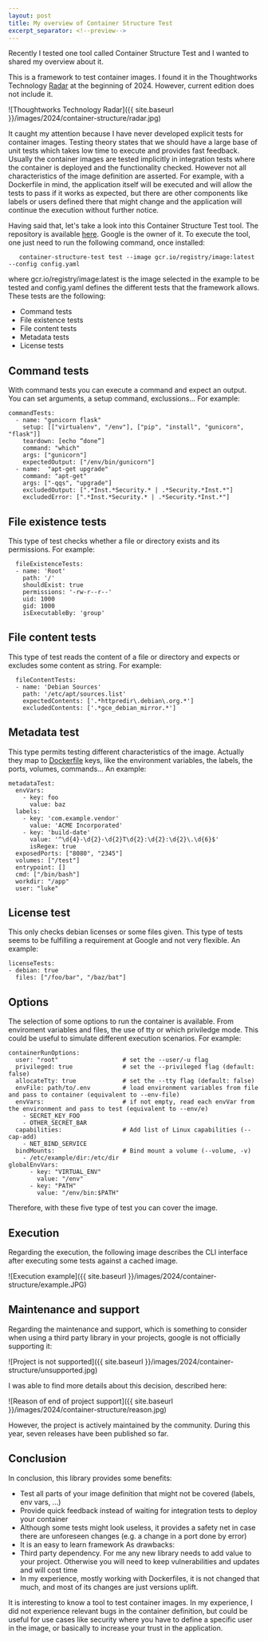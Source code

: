 ```yaml
---
layout: post
title: My overview of Container Structure Test
excerpt_separator: <!--preview-->
---
```

Recently I tested one tool called Container Structure Test and I wanted to shared my overview about it.
<!--preview-->

This is a framework to test container images. I found it in the Thoughtworks Technology [Radar](https://www.thoughtworks.com/en-es/radar/tools/container-structure-tests)
at the beginning of 2024. However, current edition does not include it.

![Thoughtworks Technology Radar]({{ site.baseurl }}/images/2024/container-structure/radar.jpg)

It caught my attention because I have never developed explicit tests for container images. Testing theory states that we should
have a large base of unit tests which takes low time to execute and provides fast feedback. Usually the container images are tested
implicitly in integration tests where the container is deployed and the functionality checked. However not all characteristics
of the image definition are asserted. For example, with a Dockerfile in mind, the application itself will be executed
and will allow the tests to pass if it works as expected, but there are other components like labels or users defined there
that might change and the application will continue the execution without further notice.

Having said that, let's take a look into this Container Structure Test tool. The repository
is available [here](https://github.com/GoogleContainerTools/container-structure-test). Google is the owner of it.
To execute the tool, one just need to run the following command, once installed:
```
   container-structure-test test --image gcr.io/registry/image:latest --config config.yaml

```
where gcr.io/registry/image:latest is the image selected in the example to be tested and config.yaml defines the different tests that the framework allows. These tests are the following:
- Command tests
- File existence tests
- File content tests
- Metadata tests
- License tests

## Command tests
With command tests you can execute a command and expect an output. You can set arguments, a setup command, exclussions...
For example:
```
commandTests:
  - name: "gunicorn flask"
    setup: [["virtualenv", "/env"], ["pip", "install", "gunicorn", "flask"]]
    teardown: [echo “done”]
    command: "which"
    args: ["gunicorn"]
    expectedOutput: ["/env/bin/gunicorn"]
  - name:  "apt-get upgrade"
    command: "apt-get"
    args: ["-qqs", "upgrade"]
    excludedOutput: [".*Inst.*Security.* | .*Security.*Inst.*"]
    excludedError: [".*Inst.*Security.* | .*Security.*Inst.*"]
```

## File existence tests
This type of test checks whether a file or directory exists and its permissions.
For example:
```
  fileExistenceTests:
  - name: 'Root'
    path: '/'
    shouldExist: true
    permissions: '-rw-r--r--'
    uid: 1000
    gid: 1000
    isExecutableBy: 'group'

```

## File content tests
This type of test reads the content of a file or directory and expects or excludes
some content as string.
For example:
```
  fileContentTests:
  - name: 'Debian Sources'
    path: '/etc/apt/sources.list'
    expectedContents: ['.*httpredir\.debian\.org.*']
    excludedContents: ['.*gce_debian_mirror.*']
```

## Metadata test
This type permits testing different characteristics of the image. Actually they map to [Dockerfile](https://docs.docker.com/build/concepts/dockerfile/) keys, like the environment variables,
the labels, the ports, volumes, commands...
An example:
```
metadataTest:
  envVars:
    - key: foo
      value: baz
  labels:
    - key: 'com.example.vendor'
      value: 'ACME Incorporated'
    - key: 'build-date'
      value: '^\d{4}-\d{2}-\d{2}T\d{2}:\d{2}:\d{2}\.\d{6}$'
      isRegex: true
  exposedPorts: ["8080", "2345"]
  volumes: ["/test"]
  entrypoint: []
  cmd: ["/bin/bash"]
  workdir: "/app"
  user: "luke"
```

## License test
This only checks debian licenses or some files given. This type of tests seems to be
fulfilling a requirement at Google and not very flexible.
An example:
```
licenseTests:
- debian: true
  files: ["/foo/bar", "/baz/bat"]
```

## Options
The selection of some options to run the container is available. From enviroment variables and files,
the use of tty or which priviledge mode. This could be useful to simulate different execution scenarios.
For example:
```
containerRunOptions:
  user: "root"                  # set the --user/-u flag
  privileged: true              # set the --privileged flag (default: false)
  allocateTty: true             # set the --tty flag (default: false)
  envFile: path/to/.env         # load environment variables from file and pass to container (equivalent to --env-file)
  envVars:                      # if not empty, read each envVar from the environment and pass to test (equivalent to --env/e)
    - SECRET_KEY_FOO
    - OTHER_SECRET_BAR
  capabilities:                 # Add list of Linux capabilities (--cap-add)
    - NET_BIND_SERVICE
  bindMounts:                   # Bind mount a volume (--volume, -v)
    - /etc/example/dir:/etc/dir
globalEnvVars:
      - key: "VIRTUAL_ENV"
        value: "/env"
      - key: "PATH"
        value: "/env/bin:$PATH"
```
Therefore, with these five type of test you can cover the image.

## Execution

Regarding the execution, the following image describes the CLI interface after executing some tests against a cached image.

![Execution example]({{ site.baseurl }}/images/2024/container-structure/example.JPG)

## Maintenance and support

Regarding the maintenance and support, which is something to consider when using a third party library in your projects, google is not officially
supporting it:

![Project is not supported]({{ site.baseurl }}/images/2024/container-structure/unsupported.jpg)

I was able to find more details about this decision, described here:

![Reason of end of project support]({{ site.baseurl }}/images/2024/container-structure/reason.jpg)

However, the project is actively maintained by the community. During this year, seven releases have been published so far.

## Conclusion

In conclusion, this library provides some benefits:
- Test all parts of your image definition that might not be covered (labels, env vars, ...)
- Provide quick feedback instead of waiting for integration tests to deploy your container
- Although some tests might look useless, it provides a safety net in case there are unforeseen changes (e.g. a change in a port done by error)
- It is an easy to learn framework
As drawbacks:
- Third party dependency. For me any new library needs to add value to your project. Otherwise you will need to keep vulnerabilities and updates and will cost time
- In my experience, mostly working with Dockerfiles, it is not changed that much, and most of its changes are just versions uplift.

It is interesting to know a tool to test container images. In my experience, I did not experience relevant bugs in the container definition, but could be useful for use cases like security where you have to define a specific user in the image, or basically to increase your trust in the application.
